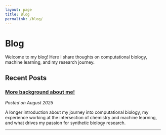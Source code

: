 ```yaml
---
layout: page
title: Blog
permalink: /blog/
---
```


# Blog

Welcome to my blog! Here I share thoughts on computational biology, machine learning, and my research journey.

## Recent Posts

### [More background about me!](/blog/more-background-about-me/)
*Posted on August 2025*

A longer introduction about my journey into computational biology, my experience working at the intersection of chemistry and machine learning, and what drives my passion for synthetic biology research.

---

<!-- Future blog posts will be listed here -->
<!-- You can add individual blog posts in a _posts/ directory following Jekyll's naming convention: YYYY-MM-DD-title.md -->